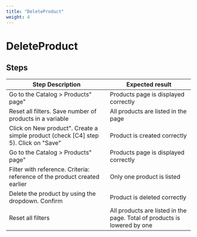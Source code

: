 ```yaml
---
title: "DeleteProduct"
weight: 4
---
```


# DeleteProduct
## Steps
| Step Description | Expected result |
| ----- | ----- |
| Go to the Catalog > Products" page" | Products page is displayed correctly |
| Reset all filters. Save number of products in a variable | All products are listed in the page |
| Click on New product". Create a simple product (check [C4] step 5). Click on "Save" | Product is created correctly |
| Go to the Catalog > Products" page" | Products page is displayed correctly |
| Filter with reference. Criteria: reference of the product created earlier | Only one product is listed |
| Delete the product by using the dropdown. Confirm | Product is deleted correctly |
| Reset all filters | All products are listed in the page. Total of products is lowered by one |
